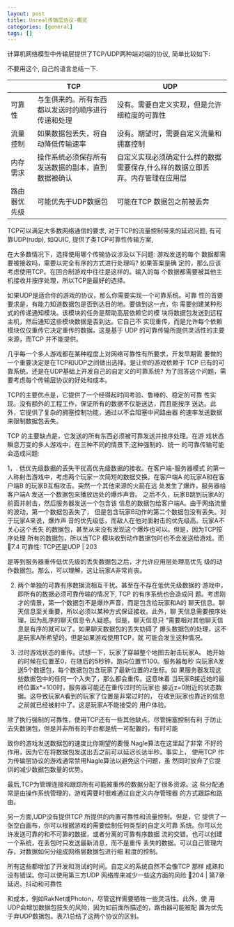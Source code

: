 ```yaml
---
layout: post
title: Unreal传输层协议-概览
categories: [general]
tags: []
---
```


计算机网络模型中传输层提供了TCP/UDP两种端对端的协议, 简单比较如下:

不要用这个, 自己的语言总结一下.

|              | TCP                                                | UDP                                                                           |  
| ------------ | -------------------------------------------------- | ----------------------------------------------------------------------------- |  
| 可靠性        | 与生俱来的。所有东西都以发送时的顺序进行传递和处理          | 没有。需要自定义实现，但是允许细粒度的可靠性                                         |
| 流量控制      | 如果数据包丢失，将自动降低传输速率                        | 没有。期望时，需要自定义流量和拥塞控制                                              |
| 内存需求      | 操作系统必须保存所有发送数据的副本，直到数据被确认          | 自定义实现必须确定什么样的数据需要保存,什么样的数据立即丢弃。内存管理在应用层              |  
| 路由器优先级   | 可能优先于UDP数据包                                   | 可能在TCP 数据包之前被丢奔                                                        |  

TCP可以满足大多数网络通信的要求, 对于TCP的流量控制带来的延迟问题, 有可靠UDP(rudp), 如QUIC, 提供了类TCP可靠性传输方案, 


在大多数情况下，选择使用哪个传输协议涉及以下问题: 游戏发送的每个
数据都需要被接收吗，需要以完全有序的方式进行处理吗? 如果答案是确
定的，那么应该考虑使用TCP。在回合制游戏中往往是这样的。输入的每
个数据都需要被其他主机接收并按序处理，所以TCP是最好的选择。

如果UDP是适合你的游戏的协议，那么你需要实现一个可靠系统。可靠
性的首要要求是，有能力知道数据包是否到达目的地。要做到这一点，你
需要创建某种形式的传递通知模块。该模块的任务是帮助高层依赖它的模
块将数据包发送到远程主机，然后通知这些模块数据是否到达。它自己不
实现重传，而是允许每个依赖模块仅仅重传它决定重传的数据。这是基于
UDP 的可靠传输所提供灵活性的主要来源，而TCP 并不能提供。


几乎每一个多人游戏都在某种程度上对网络可靠性有所要求，开发早期需
要做的一个重要决定是在TCP和UDP之间做出选择。是让你的游戏依赖于
TCP 已有的可靠系统，还是在UDP基础上开发自己的自定义的可靠系统?
为了回答这个问题，需要考虑每个传输层协议的好处和成本。

TCP的主要优点是，它提供了一个经得起时间考验、鲁棒的、稳定的可靠
性实现。没有额外的工程工作，保证所有的数据不仅能送达，而且能按序
送达。此外，它提供了复杂的拥塞控制功能，通过以不会阻塞中间路由器
的速率发送数据来限制数据包丢失。

TCP 的主要缺点是，它发送的所有东西必须被可靠发送并按序处理。在游
戏状态瞬息万变的多人游戏中，在三种不同的情景下;这种强制的、统一
的可靠传输可能会造成问题:

1，. 低优先级数据的丢失干扰高优先级数据的接收。在客户端-服务器模式
的第一人称射击游戏中，考虑两个玩家一次简短的数据交换。在客户端A
的玩家A和在客户端B 的玩家B互相攻击。突然一个其他来源的火箭在远
处发生了爆炸，服务器给客户端A 发送一个数据包来播放远处的爆炸声音。
之后不久，玩家B跳到玩家A的前面并射击，然后服务器发送一个包含该
信息的数据包给客户端A。由于网络流量的波动，第一个数据包丢失了，
但是包含玩家B动作的第二个数据包没有丢失。对于玩家A来说，爆炸声
音的优先级低，而敌人在他对面射击的优先级高。玩家A不关心这个丢失
的数据包，甚至从来没有发现这个爆炸也可以。但是，因为TCP按序处理
所有的数据包，所以当TCP 模块收到动作数据包时也不会发送给游戏。而
7.4 可靠性: TCP还是UDP | 203

是等到服务器重传低优先级的丢失数据包之后，才允许应用层处理高优先
级的动作数据包。那么，可以理解，这让玩家A非常肖丧。

2. 两个单独的可靠有序数据流相互干扰。甚至在不存在低优先级数据的
游戏中，即所有的数据必须可靠传输的情况下, TCP 的有序系统也会造成问
题。考虑刚才的情景，第一个数据包不是爆炸声音，而是包含给玩家和A的
聊天信息。聊天信息至关重要，所以必须以某种方式保证接收。此外，聊
天信息需要按序处理，因为乱序的聊天信息令人疑惑。但是，聊天信息只
“需要相对其他聊天信息是有序的就可以了。如果聊天数据包的丢失妨碍了
爆头数据包的处理，这不是玩家A所希望的。但是如果游戏使用TCP，就
可能会发生这种情况。

3. 过时游戏状态的重传。试想一下，玩家了穿越整个地图去射击玩家A。
她开始的时候在位置革0，在随后的5秒钟，跑向位置节100。服务器每秒
向玩家A发送5个数据包，每个数据包包含玩家了最新位置的z坐标。如
果服务器发现这些数据包中的任何一个入失了，那么都会重传。这意味着
当玩家B接近她的最终位置x*=100时，服务器可能还在重传过时的玩家也
接近z=0附近的状态数据。这导致玩家A看到的玩家了位置是非常过时的，
在收到玩家也靠近的信息之前就已经被射中了。这是玩家A不能接受的
用户体验。

除了执行强制的可靠性，使用TCP还有一些其他缺点。尽管拥塞控制有利
于防止去失数据包，但是并非所有的平台都是统一可配置的，有时可能

致你的游戏发送数据包的速度比你期望的要慢.Nagle算法在这里起了非常
不好的作用，因为它在将数据包发送出去之前可以延迟长达半秒。事实上，
使用TCP 作为传输层协议的游戏通常禁用Nagle算法以避免这个问题，虽
然同时放弃了它提供的减少数据包数量的优势。

最后,TCP为管理连接和跟踪所有可能被重传的数据分配了很多资源。这
些分配通常是由操作系统管理的，游戏需要时很难通过自定义内存管理器
的方式跟踪和路由。

另一方面,UDP没有提供TCP 所提供的内置可靠性和流量控制。但是，它
提供了一张空白画布，你可以根据游戏的需要绘制任何类型的自定义可靠
系统。你可以允许发送可靠的和不可靠的数据，或者分离的可靠有序数据
流的交错。也可以创建一个系统，在丢包时只发送最新消息，而不是重传
丢失的数据。可以自己管理内存，对数据如何分组成网络层数据包进行细
粒度的控制。

所有这些都增加了开发和测试的时间。自定义的系统自然不会像TCP 那样
成熟和没有错误。你可以使用第三方UDP 网络库来减少一些这方面的风险
204 | 第7章 延迟、抖动和可靠性

和成本，例如RakNet或Photon，尽管这样需要牺牲一些灵活性。此外，使
用UDP会增加数据包技失的风险，因为如前面所描述的，路由器可能被配
置为优先于弃UDP数据包。表7.1总结了这两个协议的区别。
